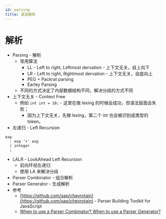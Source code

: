 ```yaml
---
id: parsing
title: 语法解析
---
```


# 解析

* Parsing - 解析
  * 常用算法
    * LL - Left to right, Leftmost dervation - 上下文无关，自上向下
    * LR - Left to right, Rightmost dervation  - 上下文无关，自底向上
    * PEG + Packrat parsing
    * Earley Parsing
  * 不同的方式决定了内部数据结构不同，解决分歧的方式不同
* 上下文无关 - Context Free
  * 例如 `int int = 10;` - 这里在做 lexing 的时候会成功，但语法层面会失败；
    * 因为上下文无关，先做 lexing，第二个 int 也会被识别成类型的 token。
* 左递归 - Left Recursion
```antlr4
exp
  : exp '+' exp
  | integer
  ;
```
* LALR - LookAhead Left Recursion
  * 前向环视左递归
  * 使用 LA 来解决分歧
* Parser Combinator - 组合解析
* Parser Generator - 生成解析
* 参考
  * [https://github.com/sap/chevrotain](https://github.com/sap/chevrotain) - Parser Building Toolkit for JavaScript
  * [When to use a Parser Combinator? When to use a Parser Generator?](https://softwareengineering.stackexchange.com/questions/338665)
